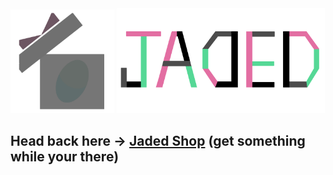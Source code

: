 <img src="https://github.com/JadedShop/JadedShop.github.io/raw/main/jadedlogo.png" alt="logo" width="33%" height="10%"/>
<img src="https://github.com/JadedShop/JadedShop.github.io/raw/main/jadedbanner.png" alt="banner" width="66%" height="10%"/>

## Head back here -> [Jaded Shop](https://jadedshop.github.io/) (get something while your there)
